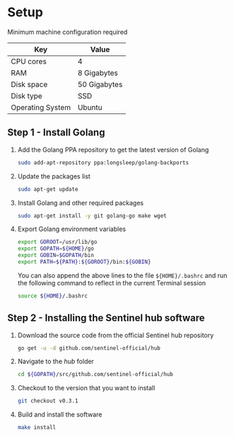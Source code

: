 # Setup

Minimum machine configuration required

| Key              | Value        |
|------------------|--------------|
| CPU cores        | 4            |
| RAM              | 8 Gigabytes  |
| Disk space       | 50 Gigabytes |
| Disk type        | SSD          |
| Operating System | Ubuntu       |

## Step 1 - Install Golang

1. Add the Golang PPA repository to get the latest version of Golang

    ``` sh
    sudo add-apt-repository ppa:longsleep/golang-backports
    ```

2. Update the packages list

    ``` sh
    sudo apt-get update
    ```

3. Install Golang and other required packages

    ``` sh
    sudo apt-get install -y git golang-go make wget
    ```

4. Export Golang environment variables

    ``` sh
    export GOROOT=/usr/lib/go
    export GOPATH=${HOME}/go
    export GOBIN=$GOPATH/bin
    export PATH=${PATH}:${GOROOT}/bin:${GOBIN}
    ```

    You can also append the above lines to the file `${HOME}/.bashrc` and run the following command to reflect in the current Terminal session

    ``` sh
    source ${HOME}/.bashrc
    ```

## Step 2 - Installing the Sentinel hub software

1. Download the source code from the official Sentinel hub repository

    ``` sh
    go get -u -d github.com/sentinel-official/hub
    ```

2. Navigate to the *hub* folder

    ``` sh
    cd ${GOPATH}/src/github.com/sentinel-official/hub
    ```

3. Checkout to the version that you want to install

    ``` sh
    git checkout v0.3.1
    ```

4. Build and install the software

    ``` sh
    make install
    ```
